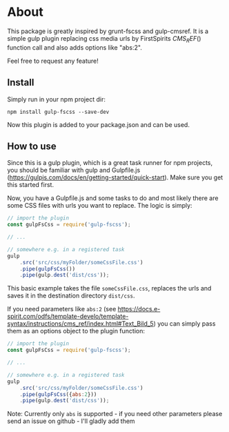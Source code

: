 # About

This package is greatly inspired by grunt-fscss and gulp-cmsref. It is a simple gulp plugin replacing css media urls by FirstSpirits $CMS_REF()$ function call and also adds options like "abs:2".

Feel free to request any feature!

## Install

Simply run in your npm project dir:
```
npm install gulp-fscss --save-dev 
```
Now this plugin is added to your package.json and can be used.

## How to use

Since this is a gulp plugin, which is a great task runner for npm projects, you should be familiar with gulp and Gulpfile.js (https://gulpjs.com/docs/en/getting-started/quick-start). Make sure you get this started first.

Now, you have a Gulpfile.js and some tasks to do and most likely there are some CSS files with urls you want to replace. The logic is simply:

```javascript
// import the plugin
const gulpFsCss = require('gulp-fscss');

// ...

// somewhere e.g. in a registered task
gulp
	.src('src/css/myFolder/someCssFile.css')
	.pipe(gulpFsCss())
	.pipe(gulp.dest('dist/css'));
```
This basic example takes the file ```someCssFile.css```, replaces the urls and saves it in the destination directory ```dist/css```.

If you need parameters like ```abs:2``` (see https://docs.e-spirit.com/odfs/template-develo/template-syntax/instructions/cms_ref/index.html#Text_Bild_5) you can simply pass them as an options object to the plugin function:
```javascript
// import the plugin
const gulpFsCss = require('gulp-fscss');

// ...

// somewhere e.g. in a registered task
gulp
	.src('src/css/myFolder/someCssFile.css')
	.pipe(gulpFsCss({abs:2}))
	.pipe(gulp.dest('dist/css'));
```
Note: Currently only ```abs``` is supported - if you need other parameters please send an issue on github - I'll gladly add them
